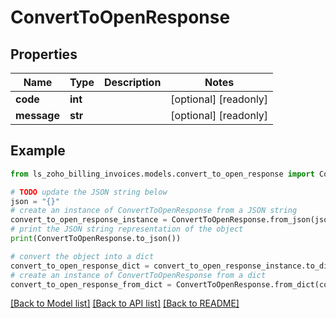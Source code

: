# ConvertToOpenResponse


## Properties

Name | Type | Description | Notes
------------ | ------------- | ------------- | -------------
**code** | **int** |  | [optional] [readonly] 
**message** | **str** |  | [optional] [readonly] 

## Example

```python
from ls_zoho_billing_invoices.models.convert_to_open_response import ConvertToOpenResponse

# TODO update the JSON string below
json = "{}"
# create an instance of ConvertToOpenResponse from a JSON string
convert_to_open_response_instance = ConvertToOpenResponse.from_json(json)
# print the JSON string representation of the object
print(ConvertToOpenResponse.to_json())

# convert the object into a dict
convert_to_open_response_dict = convert_to_open_response_instance.to_dict()
# create an instance of ConvertToOpenResponse from a dict
convert_to_open_response_from_dict = ConvertToOpenResponse.from_dict(convert_to_open_response_dict)
```
[[Back to Model list]](../README.md#documentation-for-models) [[Back to API list]](../README.md#documentation-for-api-endpoints) [[Back to README]](../README.md)


